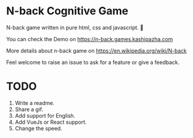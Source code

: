 # N-back Cognitive Game

N-back game written in pure html, css and javascript. 🚀

You can check the Demo on https://n-back.games.kashipazha.com

More details about n-back game on https://en.wikipedia.org/wiki/N-back

Feel welcome to raise an issue to ask for a feature or give a feedback.

# TODO

1. Write a readme.
2. Share a gif.
3. Add support for English.
4. Add VueJs or React support.
5. Change the speed.
